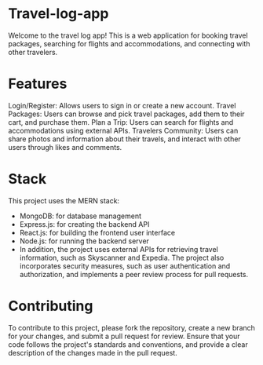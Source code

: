 # Travel-log-app

Welcome to the travel log app! This is a web application for booking travel packages, searching for flights and accommodations, and connecting with other travelers.

# Features

Login/Register: Allows users to sign in or create a new account.
Travel Packages: Users can browse and pick travel packages, add them to their cart, and purchase them.
Plan a Trip: Users can search for flights and accommodations using external APIs.
Travelers Community: Users can share photos and information about their travels, and interact with other users through likes and comments.

# Stack

This project uses the MERN stack:

- MongoDB: for database management
- Express.js: for creating the backend API
- React.js: for building the frontend user interface
- Node.js: for running the backend server
- In addition, the project uses external APIs for retrieving travel information, such as Skyscanner and Expedia. The project also incorporates security measures, such as user authentication and authorization, and implements a peer review process for pull requests.

# Contributing

To contribute to this project, please fork the repository, create a new branch for your changes, and submit a pull request for review. Ensure that your code follows the project's standards and conventions, and provide a clear description of the changes made in the pull request.
